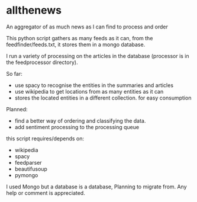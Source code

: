 # allthenews
An aggregator of as much news as I can find to process and order 

This python script gathers as many feeds as it can, from the feedfinder/feeds.txt, it stores them in a mongo database.

I run a variety of processing on the articles in the database (processor is in the feedprocessor directory).

So far:
* use spacy to recognise the entities in the summaries and articles
* use wikipedia to get locations from as many entities as it can
* stores the located entities in a different collection. for easy consumption

Planned:
* find a better way of ordering and classifying the data.
* add sentiment processing to the processing queue
 

this script requires/depends on:
* wikipedia
* spacy
* feedparser
* beautifusoup
* pymongo

I used Mongo but a database is a database, Planning to migrate from.
Any help or comment is appreciated.
